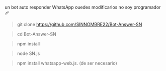 un bot auto responder WhatsApp ouedes modificarlos no soy programador🩹


> git clone https://github.com/SINNOMBRE22/Bot-Answer-SN

> cd Bot-Answer-SN

> npm install

> node SN.js

> npm install whatsapp-web.js. (de ser necesario)


